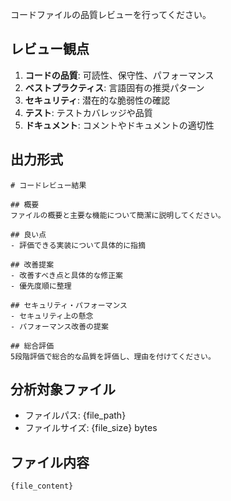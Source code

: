 コードファイルの品質レビューを行ってください。

## レビュー観点
1. **コードの品質**: 可読性、保守性、パフォーマンス
2. **ベストプラクティス**: 言語固有の推奨パターン
3. **セキュリティ**: 潜在的な脆弱性の確認
4. **テスト**: テストカバレッジや品質
5. **ドキュメント**: コメントやドキュメントの適切性

## 出力形式
```
# コードレビュー結果

## 概要
ファイルの概要と主要な機能について簡潔に説明してください。

## 良い点
- 評価できる実装について具体的に指摘

## 改善提案
- 改善すべき点と具体的な修正案
- 優先度順に整理

## セキュリティ・パフォーマンス
- セキュリティ上の懸念
- パフォーマンス改善の提案

## 総合評価
5段階評価で総合的な品質を評価し、理由を付けてください。
```

## 分析対象ファイル
- ファイルパス: {file_path}
- ファイルサイズ: {file_size} bytes

## ファイル内容
```
{file_content}
```